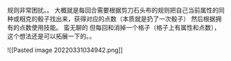 规则非常困扰。。
大概就是每回合需要根据剪刀石头布的规则把自己当前属性的同种或相克的骰子找出来，获得对应的点数（本质就是扔了一次骰子）
然后根据拥有的点数使用技能。
蛮无聊的
但每回和消掉一个格子（格子上有属性和点数），这个想法还是可以拓展一下的。。

![[Pasted image 20220331034942.png]]